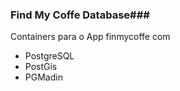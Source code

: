 ### Find My Coffe Database###
Containers para o App finmycoffe com 
- PostgreSQL
- PostGis
- PGMadin
